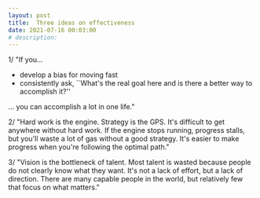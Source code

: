 ```yaml
---
layout: post
title:  Three ideas on effectiveness
date: 2021-07-16 00:03:00
# description: 
---
```


1/ "If you...

- develop a bias for moving fast
- consistently ask, ``What's the real goal here and is there a better way to accomplish it?''

... you can accomplish a lot in one life."

2/ "Hard work is the engine. Strategy is the GPS. It's difficult to get anywhere without hard work. If the engine stops running, progress stalls, but you'll waste a lot of gas without a good strategy. It's easier to make progress when you're following the optimal path."

3/ "Vision is the bottleneck of talent. Most talent is wasted because people do not clearly know what they want. It's not a lack of effort, but a lack of direction. There are many capable people in the world, but relatively few that focus on what matters."
